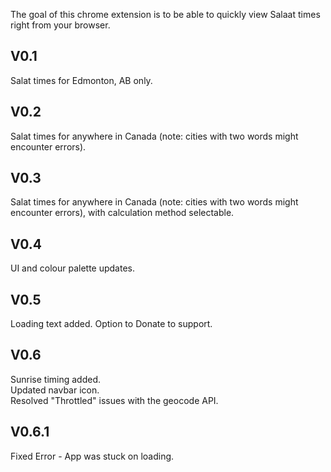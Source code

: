 The goal of this chrome extension is to be able to quickly view Salaat times right from your browser.

## V0.1
Salat times for Edmonton, AB only.  

## V0.2
Salat times for anywhere in Canada (note: cities with two words might encounter errors).  

## V0.3
Salat times for anywhere in Canada (note: cities with two words might encounter errors), with calculation method selectable.  

## V0.4
UI and colour palette updates.  

## V0.5
Loading text added. 
Option to Donate to support.  

## V0.6
Sunrise timing added.  
Updated navbar icon.  
Resolved "Throttled" issues with the geocode API.  

## V0.6.1
Fixed Error - App was stuck on loading.
